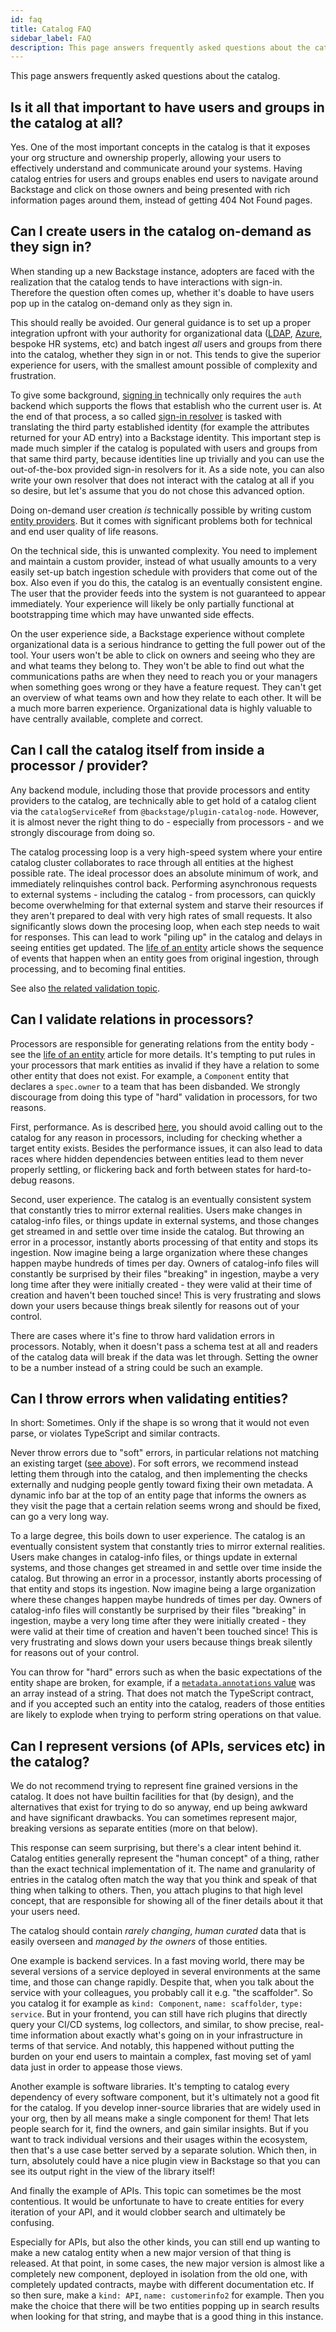```yaml
---
id: faq
title: Catalog FAQ
sidebar_label: FAQ
description: This page answers frequently asked questions about the catalog
---
```


This page answers frequently asked questions about the catalog.

## Is it all that important to have users and groups in the catalog at all?

Yes. One of the most important concepts in the catalog is that it exposes your org structure and ownership properly, allowing your users to effectively understand and communicate around your systems. Having catalog entries for users and groups enables end users to navigate around Backstage and click on those owners and being presented with rich information pages around them, instead of getting 404 Not Found pages.

## Can I create users in the catalog on-demand as they sign in?

When standing up a new Backstage instance, adopters are faced with the realization that the catalog tends to have interactions with sign-in. Therefore the question often comes up, whether it's doable to have users pop up in the catalog on-demand only as they sign in.

This should really be avoided. Our general guidance is to set up a proper integration upfront with your authority for organizational data ([LDAP](../../integrations/ldap/org.md), [Azure](../../integrations/azure/org.md), bespoke HR systems, etc) and batch ingest _all_ users and groups from there into the catalog, whether they sign in or not. This tends to give the superior experience for users, with the smallest amount possible of complexity and frustration.

To give some background, [signing in](../../auth/index.md) technically only requires the `auth` backend which supports the flows that establish who the current user is. At the end of that process, a so called [sign-in resolver](../../auth/identity-resolver.md) is tasked with translating the third party established identity (for example the attributes returned for your AD entry) into a Backstage identity. This important step is made much simpler if the catalog is populated with users and groups from that same third party, because identities line up trivially and you can use the out-of-the-box provided sign-in resolvers for it. As a side note, you can also write your own resolver that does not interact with the catalog at all if you so desire, but let's assume that you do not chose this advanced option.

Doing on-demand user creation _is_ technically possible by writing custom [entity providers](./external-integrations.md). But it comes with significant problems both for technical and end user quality of life reasons.

On the technical side, this is unwanted complexity. You need to implement and maintain a custom provider, instead of what usually amounts to a very easily set-up batch ingestion schedule with providers that come out of the box. Also even if you do this, the catalog is an eventually consistent engine. The user that the provider feeds into the system is not guaranteed to appear immediately. Your experience will likely be only partially functional at bootstrapping time which may have unwanted side effects.

On the user experience side, a Backstage experience without complete organizational data is a serious hindrance to getting the full power out of the tool. Your users won't be able to click on owners and seeing who they are and what teams they belong to. They won't be able to find out what the communications paths are when they need to reach you or your managers when something goes wrong or they have a feature request. They can't get an overview of what teams own and how they relate to each other. It will be a much more barren experience. Organizational data is highly valuable to have centrally available, complete and correct.

## Can I call the catalog itself from inside a processor / provider?

Any backend module, including those that provide processors and entity providers to the catalog, are technically able to get hold of a catalog client via the `catalogServiceRef` from `@backstage/plugin-catalog-node`. However, it is almost never the right thing to do - especially from processors - and we strongly discourage from doing so.

The catalog processing loop is a very high-speed system where your entire catalog cluster collaborates to race through all entities at the highest possible rate. The ideal processor does an absolute minimum of work, and immediately relinquishes control back. Performing asynchronous requests to external systems - including the catalog - from processors, can quickly become overwhelming for that external system and starve their resources if they aren't prepared to deal with very high rates of small requests. It also significantly slows down the procesing loop, when each step needs to wait for responses. This can lead to work "piling up" in the catalog and delays in seeing entities get updated. The [life of an entity](./life-of-an-entity.md) article shows the sequence of events that happen when an entity goes from original ingestion, through processing, and to becoming final entities.

See also [the related validation topic](#can-i-validate-relations-in-processors).

## Can I validate relations in processors?

Processors are responsible for generating relations from the entity body - see the [life of an entity](./life-of-an-entity.md) article for more details. It's tempting to put rules in your processors that mark entities as invalid if they have a relation to some other entity that does not exist. For example, a `Component` entity that declares a `spec.owner` to a team that has been disbanded. We strongly discourage from doing this type of "hard" validation in processors, for two reasons.

First, performance. As is described [here](#can-i-call-the-catalog-itself-from-inside-a-processor--provider), you should avoid calling out to the catalog for any reason in processors, including for checking whether a target entity exists. Besides the performance issues, it can also lead to data races where hidden dependencies between entities lead to them never properly settling, or flickering back and forth between states for hard-to-debug reasons.

Second, user experience. The catalog is an eventually consistent system that constantly tries to mirror external realities. Users make changes in catalog-info files, or things update in external systems, and those changes get streamed in and settle over time inside the catalog. But throwing an error in a processor, instantly aborts processing of that entity and stops its ingestion. Now imagine being a large organization where these changes happen maybe hundreds of times per day. Owners of catalog-info files will constantly be surprised by their files "breaking" in ingestion, maybe a very long time after they were initially created - they were valid at their time of creation and haven't been touched since! This is very frustrating and slows down your users because things break silently for reasons out of your control.

There are cases where it's fine to throw hard validation errors in processors. Notably, when it doesn't pass a schema test at all and readers of the catalog data will break if the data was let through. Setting the owner to be a number instead of a string could be such an example.

## Can I throw errors when validating entities?

In short: Sometimes. Only if the shape is so wrong that it would not even parse, or violates TypeScript and similar contracts.

Never throw errors due to "soft" errors, in particular relations not matching an existing target ([see above](#can-i-validate-relations-in-processors)). For soft errors, we recommend instead letting them through into the catalog, and then implementing the checks externally and nudging people gently toward fixing their own metadata. A dynamic info bar at the top of an entity page that informs the owners as they visit the page that a certain relation seems wrong and should be fixed, can go a very long way.

To a large degree, this boils down to user experience. The catalog is an eventually consistent system that constantly tries to mirror external realities. Users make changes in catalog-info files, or things update in external systems, and those changes get streamed in and settle over time inside the catalog. But throwing an error in a processor, instantly aborts processing of that entity and stops its ingestion. Now imagine being a large organization where these changes happen maybe hundreds of times per day. Owners of catalog-info files will constantly be surprised by their files "breaking" in ingestion, maybe a very long time after they were initially created - they were valid at their time of creation and haven't been touched since! This is very frustrating and slows down your users because things break silently for reasons out of your control.

You can throw for "hard" errors such as when the basic expectations of the entity shape are broken, for example, if a [`metadata.annotations` value](./descriptor-format.md#annotations-optional) was an array instead of a string. That does not match the TypeScript contract, and if you accepted such an entity into the catalog, readers of those entities are likely to explode when trying to perform string operations on that value.

## Can I represent versions (of APIs, services etc) in the catalog?

We do not recommend trying to represent fine grained versions in the catalog. It does not have builtin facilities for that (by design), and the alternatives that exist for trying to do so anyway, end up being awkward and have significant drawbacks. You can sometimes represent major, breaking versions as separate entities (more on that below).

This response can seem surprising, but there's a clear intent behind it. Catalog entities generally represent the "human concept" of a thing, rather than the exact technical implementation of it. The name and granularity of entries in the catalog often match the way that you think and speak of that thing when talking to others. Then, you attach plugins to that high level concept, that are responsible for showing all of the finer details about it that your users need.

The catalog should contain _rarely changing_, _human curated_ data that is easily overseen and _managed by the owners_ of those entities.

One example is backend services. In a fast moving world, there may be several versions of a service deployed in several environments at the same time, and those can change rapidly. Despite that, when you talk about the service with your colleagues, you probably call it e.g. "the scaffolder". So you catalog it for example as `kind: Component`, `name: scaffolder`, `type: service`. But in your frontend, you can still have rich plugins that directly query your CI/CD systems, log collectors, and similar, to show precise, real-time information about exactly what's going on in your infrastructure in terms of that service. And notably, this happened without putting the burden on your end users to maintain a complex, fast moving set of yaml data just in order to appease those views.

Another example is software libraries. It's tempting to catalog every dependency of every software component, but it's ultimately not a good fit for the catalog. If you develop inner-source libraries that are widely used in your org, then by all means make a single component for them! That lets people search for it, find the owners, and gain similar insights. But if you want to track individual versions and their usages within the ecosystem, then that's a use case better served by a separate solution. Which then, in turn, absolutely could have a nice plugin view in Backstage so that you can see its output right in the view of the library itself!

And finally the example of APIs. This topic can sometimes be the most contentious. It would be unfortunate to have to create entities for every iteration of your API, and it would clobber search and ultimately be confusing.

Especially for APIs, but also the other kinds, you can still end up wanting to make a new catalog entity when a new major version of that thing is released. At that point, in some cases, the new major version is almost like a completely new component, deployed in isolation from the old one, with completely updated contracts, maybe with different documentation etc. If so then sure, make a `kind: API`, `name: customerinfo2` for example. Then you make the choice that there will be two entities popping up in search results when looking for that string, and maybe that is a good thing in this instance.
